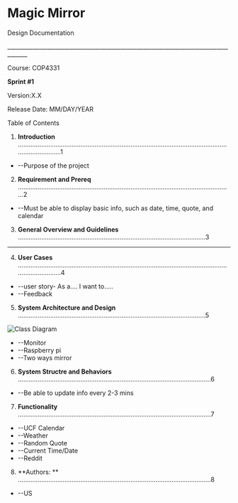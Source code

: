 

# Magic Mirror

Design Documentation

\_\_\_\_\_\_\_\_\_\_\_\_\_\_\_\_\_\_\_\_\_\_\_\_\_\_\_\_\_\_\_\_\_\_\_\_\_\_\_\_\_\_\_\_\_\_\_\_\_\_\_\_\_\_\_\_\_\_\_\_\_\_\_\_\_\_\_\_\_\_\_\_\_\_\_\_\_\_\_\_\_\_\_\_\_

Course: COP4331

**Sprint #1**

Version:X.X

Release Date: MM/DAY/YEAR



Table of Contents

1. **Introduction** ……………………………………………………………………………………………………………………………1

- --Purpose of the project

2. **Requirement and Prereq** …………………………………………………………………………………………………………2

- --Must be able to display basic info, such as date, time, quote, and calendar

3. **General Overview and Guidelines** ……………………………………………………………………………………………3

- --

4. **User Cases** ……………………………………………………………………………………………………………………………4

- --user story- As a…. I want to…..
- --Feedback

5. **System Architecture and Design** ……………………………………………………………………………………………5


![Class Diagram](https://imgur.com/gallery/zzL6bjC)


- --Monitor
- --Raspberry pi
- --Two ways mirror

6. **System Structre and Behaviors** ………………………………………………………………………………………………6

- --Be able to update info every 2-3 mins

7. **Functionality** ………………………………………………………………………………………………7

- --UCF Calendar
- --Weather
- --Random Quote
- --Current Time/Date
- --Reddit

8. **Authors:  ** ………………………………………………………………………………………………8

- --US

